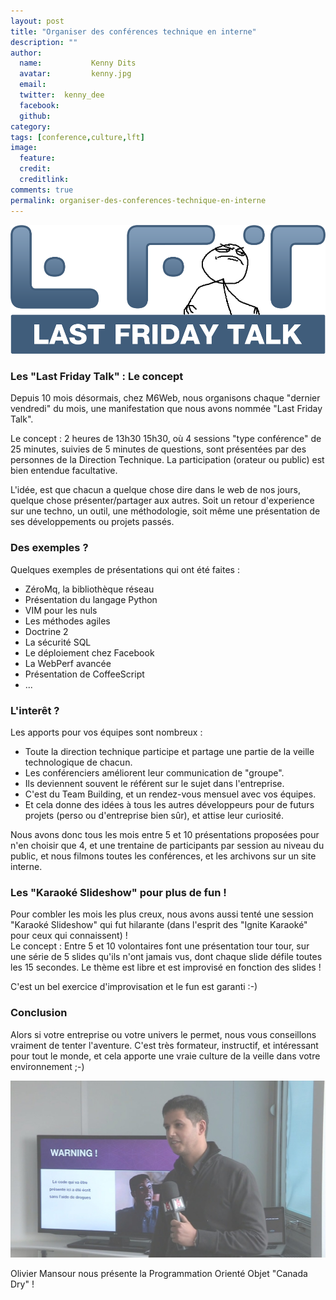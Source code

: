 ```yaml
---
layout: post
title: "Organiser des conférences technique en interne"
description: ""
author:
  name:           Kenny Dits
  avatar:         kenny.jpg
  email:          
  twitter:  kenny_dee      
  facebook:       
  github:    
category: 
tags: [conference,culture,lft]
image:
  feature: 
  credit: 
  creditlink: 
comments: true  
permalink: organiser-des-conferences-technique-en-interne
---
```


![Organiser des conférences technique en interne](/images/posts/imgob/0-00-30-83-201212-ob_0b12e60631696ffc6a43352705db6566_lft.png)



### Les "Last Friday Talk" : Le concept

Depuis 10 mois désormais, chez M6Web, nous organisons chaque "dernier vendredi" du mois, une manifestation que nous avons nommée "Last Friday Talk".

Le concept : 2 heures de 13h30 15h30, où 4 sessions "type conférence" de 25 minutes, suivies de 5 minutes de questions, sont présentées par des personnes de la Direction Technique. La participation (orateur ou public) est bien entendue facultative.

L'idée, est que chacun a quelque chose dire dans le web de nos jours, quelque chose présenter/partager aux autres. Soit un retour d'experience sur une techno, un outil, une méthodologie, soit même une présentation de ses développements ou projets passés.



### Des exemples ?

Quelques exemples de présentations qui ont été faites :

- ZéroMq, la bibliothèque réseau
- Présentation du langage Python
- VIM pour les nuls
- Les méthodes agiles
- Doctrine 2
- La sécurité SQL
- Le déploiement chez Facebook
- La WebPerf avancée
- Présentation de CoffeeScript
- ...



### L'interêt ?

Les apports pour vos équipes sont nombreux :

- Toute la direction technique participe et partage une partie de la veille technologique de chacun.
- Les conférenciers améliorent leur communication de "groupe".
- Ils deviennent souvent le référent sur le sujet dans l'entreprise.
- C'est du Team Building, et un rendez-vous mensuel avec vos équipes.
- Et cela donne des idées à tous les autres développeurs pour de futurs projets (perso ou d'entreprise bien sûr), et attise leur curiosité.

Nous avons donc tous les mois entre 5 et 10 présentations proposées pour n'en choisir que 4, et une trentaine de participants par session au niveau du public, et nous filmons toutes les conférences, et les archivons sur un site interne.



### Les "Karaoké Slideshow" pour plus de fun !

Pour combler les mois les plus creux, nous avons aussi tenté une session "Karaoké Slideshow" qui fut hilarante (dans l'esprit des "Ignite Karaoké" pour ceux qui connaissent) !   
 Le concept : Entre 5 et 10 volontaires font une présentation tour tour, sur une série de 5 slides qu'ils n'ont jamais vus, dont chaque slide défile toutes les 15 secondes. Le thème est libre et est improvisé en fonction des slides !

C'est un bel exercice d'improvisation et le fun est garanti :-)



### Conclusion

Alors si votre entreprise ou votre univers le permet, nous vous conseillons vraiment de tenter l'aventure. C'est très formateur, instructif, et intéressant pour tout le monde, et cela apporte une vraie culture de la veille dans votre environnement ;-)



![Olivier Mansour nous présente la Programmation Orienté Objet "Canada Dry" !](/images/posts/imgob/0-00-30-83-201212-ob_c94d17c6bcf9b50c3bd95396fb16475f_screenshot.jpg)

Olivier Mansour nous présente la Programmation Orienté Objet "Canada Dry" !


